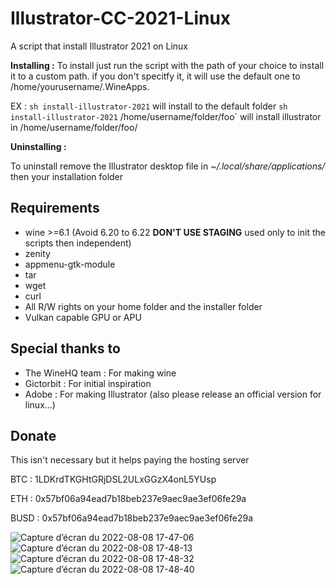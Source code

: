 # Illustrator-CC-2021-Linux
A script that install Illustrator 2021 on Linux


**Installing :**
To install just run the script with the path of your choice to install it to a custom path. if you don't specitfy it, it will use the default one to /home/yourusername/.WineApps.

EX : 
`sh install-illustrator-2021` will install to the default folder
`sh install-illustrator-2021` /home/username/folder/foo´ will install illustrator in /home/username/folder/foo/

**Uninstalling :**

To uninstall remove the Illustrator desktop file in *~/.local/share/applications/* then your installation folder

## Requirements
- wine >=6.1 (Avoid 6.20 to 6.22 **DON'T USE STAGING** used only to init the scripts then independent)
- zenity
- appmenu-gtk-module
- tar
- wget
- curl
- All R/W rights on your home folder and the installer folder
- Vulkan capable GPU or APU


## Special thanks to
- The WineHQ team : For making wine
- Gictorbit : For initial inspiration
- Adobe : For making Illustrator (also please release an official version for linux...)




## Donate

This isn't necessary but it helps paying the hosting server



BTC : 1LDKrdTKGHtGRjDSL2ULxGGzX4onL5YUsp

ETH : 0x57bf06a94ead7b18beb237e9aec9ae3ef06fe29a

BUSD : 0x57bf06a94ead7b18beb237e9aec9ae3ef06fe29a


![Capture d’écran du 2022-08-08 17-47-06](https://user-images.githubusercontent.com/52078885/183459207-94c38d6e-25d1-4d61-b977-7a778e9fe6fc.png)
![Capture d’écran du 2022-08-08 17-48-13](https://user-images.githubusercontent.com/52078885/183459238-73268826-ef3f-4a1c-9689-55576bab2326.png)
![Capture d’écran du 2022-08-08 17-48-32](https://user-images.githubusercontent.com/52078885/183459250-926282ed-8060-4108-a2ea-4b33c1ae1078.png)
![Capture d’écran du 2022-08-08 17-48-40](https://user-images.githubusercontent.com/52078885/183459264-127c945f-f0dd-4776-aefa-749e76332eaa.png)

